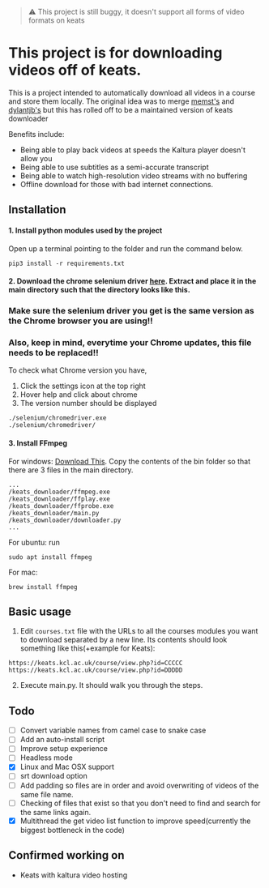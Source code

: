 > :warning: This project is still buggy, it doesn't support all forms of video formats on keats

# This project is for downloading videos off of keats.
This is a project intended to automatically download all videos in a course and store them locally. 
The original idea was to merge [memst's](https://github.com/memst/keats_downloader) and [dylantjb's](https://github.com/dylantjb/keats_downloader) but this has rolled off to be a maintained version of keats downloader 

Benefits include:
- Being able to play back videos at speeds the Kaltura player doesn't allow you
- Being able to use subtitles as a semi-accurate transcript
- Being able to watch high-resolution video streams with no buffering
- Offline download for those with bad internet connections.
 
## Installation
#### 1. Install python modules used by the project
Open up a terminal pointing to the folder and run the command below. 
```
pip3 install -r requirements.txt
```
#### 2. Download the chrome selenium driver [here](https://sites.google.com/a/chromium.org/chromedriver/downloads). Extract and place it in the main directory such that the directory looks like this. 

### **Make sure the selenium driver you get is the same version as the Chrome browser you are using!!**
### **Also, keep in mind, everytime your Chrome updates, this file needs to be replaced!!**
To check what Chrome version you have, 
 1. Click the settings icon at the top right
 2. Hover help and click about chrome 
 3. The version number should be displayed 

```
./selenium/chromedriver.exe
./selenium/chromedriver/
```

#### 3. Install FFmpeg 


For windows: [Download This](https://github.com/BtbN/FFmpeg-Builds/releases). 
Copy the contents of the bin folder so that there are 3 files in the main directory.
```
...
/keats_downloader/ffmpeg.exe
/keats_downloader/ffplay.exe
/keats_downloader/ffprobe.exe
/keats_downloader/main.py
/keats_downloader/downloader.py
...
```

For ubuntu: run 
```
sudo apt install ffmpeg
```

For mac:
```
brew install ffmpeg
```

## Basic usage
1. Edit  `courses.txt` file with the URLs to all the courses modules you want to download separated by a new line. Its contents should look something like this(+example for Keats):
```
https://keats.kcl.ac.uk/course/view.php?id=CCCCC
https://keats.kcl.ac.uk/course/view.php?id=DDDDD
```
2. Execute main.py. It should walk you through the steps. 

## Todo

- [ ] Convert variable names from camel case to snake case
- [ ] Add an auto-install script
- [ ] Improve setup experience
- [ ] Headless mode
- [x] Linux and Mac OSX support
- [ ] srt download option
- [ ] Add padding so files are in order and avoid overwriting of videos of the same file name.
- [ ] Checking of files that exist so that you don't need to find and search for the same links again.
- [x] Multithread the get video list function to improve speed(currently the biggest bottleneck in the code)
## Confirmed working on
 - Keats with kaltura video hosting